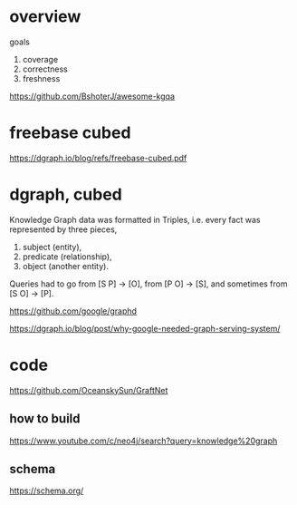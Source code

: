 
# overview

goals
1. coverage
2. correctness
3. freshness

https://github.com/BshoterJ/awesome-kgqa

# freebase cubed

https://dgraph.io/blog/refs/freebase-cubed.pdf

# dgraph, cubed

Knowledge Graph data was formatted in Triples, i.e. every fact was represented by three pieces, 
1. subject (entity), 
2. predicate (relationship), 
3. object (another entity). 

Queries had to go from [S P] → [O], from [P O] → [S], and sometimes from [S O] → [P].

https://github.com/google/graphd

https://dgraph.io/blog/post/why-google-needed-graph-serving-system/

# code

https://github.com/OceanskySun/GraftNet

## how to build

https://www.youtube.com/c/neo4j/search?query=knowledge%20graph

## schema

https://schema.org/

